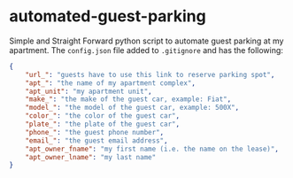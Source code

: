 # automated-guest-parking

Simple and Straight Forward python script to automate guest parking at my apartment. The `config.json` file added to `.gitignore` and has the following:

```json
{
    "url_": "guests have to use this link to reserve parking spot",
    "apt_": "the name of my apartment complex",
    "apt_unit": "my apartment unit",
    "make_": "the make of the guest car, example: Fiat",
    "model_": "the model of the guest car, example: 500X",
    "color_": "the color of the guest car",
    "plate_": "the plate of the guest car",
    "phone_": "the guest phone number",
    "email_": "the guest email address",
    "apt_owner_fname": "my first name (i.e. the name on the lease)",
    "apt_owner_lname": "my last name"
}
```